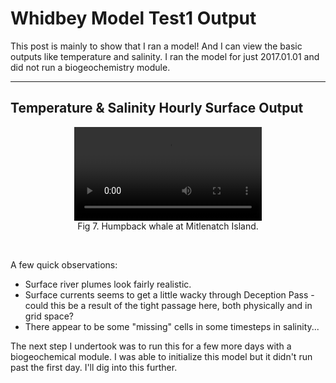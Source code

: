 # Whidbey Model Test1 Output

This post is mainly to show that I ran a model! And I can view the basic outputs like temperature and salinity. I ran the model for just 2017.01.01 and did not run a biogeochemistry module.

---

## Temperature & Salinity Hourly Surface Output

<p style="text-align:center;"><video src="https://github.com/user-attachments/assets/8e03abed-5b62-4e0f-9a0c-0bf683900177" controls="controls" style="max-width: 800px;"></video><br>Fig 7. Humpback whale at Mitlenatch Island.</p><br>

A few quick observations:
* Surface river plumes look fairly realistic.
* Surface currents seems to get a little wacky through Deception Pass - could this be a result of the tight passage here, both physically and in grid space?
* There appear to be some "missing" cells in some timesteps in salinity...

The next step I undertook was to run this for a few more days with a biogeochemical module. I was able to initialize this model but it didn't run past the first day. I'll dig into this further.


